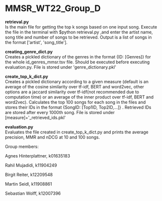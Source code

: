 # MMSR_WT22_Group_D

__retrieval.py__ <br />
Is the main file for getting the top k songs based on one input song. Execute the file in the terminal with $python retrieval.py ,and enter the artist name, song title and number of songs to be retrieved. Output is a list of songs in the format ['artist', 'song_title']. 

__creating_genre_dict.py__ <br />
Creates a pickled dictionary of the genres in the format {ID: [Genres]} for the whole id_genres_mmsr.tsv file. Should be executed before executing evaluation.py. File is stored under 'genre_dictionary.pkl'

__create_top_k_dict.py__ <br />
Creates a pickled dictionary according to a given measure (default is an average of the cosine similarity over tf-idf, BERT and word2vec, other options are a jaccard similarity over tf-idf(not recommended due to computation time) or an average of the inner product over tf-idf, BERT and word2vec). Calculates the top 100 songs for each song in the files and stores their IDs in the format {SongID: [Top1ID, Top2ID,...]} . Retrieved IDs are stored after every 1000th song. File is stored under [measure]+'_retrieved_ids.pkl'

__evaluation.py__ <br />
Evaluates the file created in create_top_k_dict.py and prints the average precision, MMR and nDCG at 10 and 100 songs.

Group members:

Agnes Hinterplattner, k01635183

Rahil Mujadidi, k11904249

Birgit Reiter, k12209548

Martin Seidl, k11908861

Sebastian Wolff, k12007396
